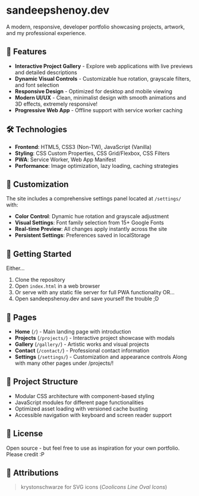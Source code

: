 # sandeepshenoy.dev

A modern, responsive, developer portfolio showcasing projects, artwork, and my professional experience.

## 🌟 Features

- **Interactive Project Gallery** - Explore web applications with live previews and detailed descriptions
- **Dynamic Visual Controls** - Customizable hue rotation, grayscale filters, and font selection
- **Responsive Design** - Optimized for desktop and mobile viewing
- **Modern UI/UX** - Clean, minimalist design with smooth animations and 3D effects, extremely responsive!
- **Progressive Web App** - Offline support with service worker caching

## 🛠️ Technologies

- **Frontend**: HTML5, CSS3 (Non-TW), JavaScript (Vanilla)
- **Styling**: CSS Custom Properties, CSS Grid/Flexbox, CSS Filters
- **PWA**: Service Worker, Web App Manifest
- **Performance**: Image optimization, lazy loading, caching strategies

## 🎨 Customization

The site includes a comprehensive settings panel located at `/settings/` with:

- **Color Control**: Dynamic hue rotation and grayscale adjustment
- **Visual Settings**: Font family selection from 15+ Google Fonts
- **Real-time Preview**: All changes apply instantly across the site
- **Persistent Settings**: Preferences saved in localStorage

## 🚀 Getting Started

Either...
1. Clone the repository
2. Open `index.html` in a web browser
3. Or serve with any static file server for full PWA functionality
OR...
1. Open sandeepshenoy.dev and save yourself the trouble ;D

## 📱 Pages

- **Home** (`/`) - Main landing page with introduction
- **Projects** (`/projects/`) - Interactive project showcase with modals
- **Gallery** (`/gallery/`) - Artistic works and visual projects
- **Contact** (`/contact/`) - Professional contact information
- **Settings** (`/settings/`) - Customization and appearance controls
Along with many other pages under /projects/!

## 🎯 Project Structure

- Modular CSS architecture with component-based styling
- JavaScript modules for different page functionalities
- Optimized asset loading with versioned cache busting
- Accessible navigation with keyboard and screen reader support

## 📄 License

Open source - but feel free to use as inspiration for your own portfolio. Please credit :P

## 🙏 Attributions

> krystonschwarze for SVG icons (*Coolicons Line Oval Icons*)